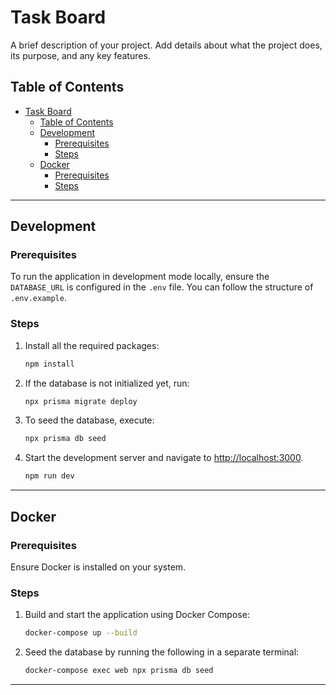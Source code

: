 # Task Board

A brief description of your project. Add details about what the project does, its purpose, and any key features.

## Table of Contents

- [Task Board](#task-board)
  - [Table of Contents](#table-of-contents)
  - [Development](#development)
    - [Prerequisites](#prerequisites)
    - [Steps](#steps)
  - [Docker](#docker)
    - [Prerequisites](#prerequisites-1)
    - [Steps](#steps-1)

---

## Development

### Prerequisites

To run the application in development mode locally, ensure the `DATABASE_URL` is configured in the `.env` file. You can follow the structure of `.env.example`.

### Steps

1. Install all the required packages:

   ```bash
   npm install
   ```

2. If the database is not initialized yet, run:

   ```bash
   npx prisma migrate deploy
   ```

3. To seed the database, execute:

   ```bash
   npx prisma db seed
   ```

4. Start the development server and navigate to [http://localhost:3000](http://localhost:3000).

   ```bash
   npm run dev
   ```

---

## Docker

### Prerequisites

Ensure Docker is installed on your system.

### Steps

1. Build and start the application using Docker Compose:

   ```bash
   docker-compose up --build
   ```

2. Seed the database by running the following in a separate terminal:

   ```bash
   docker-compose exec web npx prisma db seed
   ```

---
